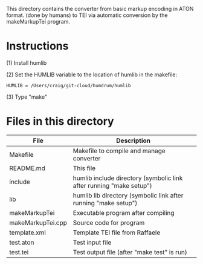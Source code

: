 This directory contains the converter from basic markup encoding in ATON format.
(done by humans) to TEI via automatic conversion by the makeMarkupTei program.

Instructions 
=============

(1) Install humlib

(2) Set the HUMLIB variable to the location of humlib in the makefile:

```make
HUMLIB = /Users/craig/git-cloud/humdrum/humlib
```

(3) Type "make"


Files in this directory
=======================


| File | Description | 
| ---- | ----------- |
| Makefile | Makefile to compile and manage converter |
| README.md | This file |
| include | humlib include directory (symbolic link after running "make setup") |
| lib | humlib lib directory (symbolic link after running "make setup") |
| makeMarkupTei | Executable program after compiling |
| makeMarkupTei.cpp | Source code for program |
| template.xml | Template TEI file from Raffaele |
| test.aton | Test input file |
| test.tei | Test output file (after "make test" is run) |



